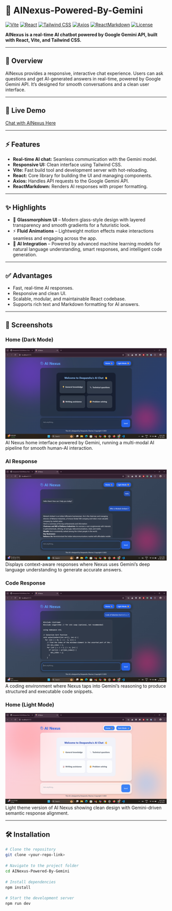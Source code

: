 # 🤖 AINexus-Powered-By-Gemini

[![Vite](https://img.shields.io/badge/Vite-v4.3-purple)](https://vitejs.dev/) 
[![React](https://img.shields.io/badge/React-v18-blue)](https://reactjs.org/) 
[![Tailwind CSS](https://img.shields.io/badge/TailwindCSS-v3.3-teal)](https://tailwindcss.com/) 
[![Axios](https://img.shields.io/badge/Axios-v1.4-orange)](https://axios-http.com/) 
[![ReactMarkdown](https://img.shields.io/badge/ReactMarkdown-v8.0-lightgrey)](https://github.com/remarkjs/react-markdown) 
[![License](https://img.shields.io/badge/License-MIT-green)](LICENSE)

**AINexus is a real-time AI chatbot powered by Google Gemini API, built with React, Vite, and Tailwind CSS.**

---

## 🌟 Overview
AINexus provides a responsive, interactive chat experience. Users can ask questions and get AI-generated answers in real-time, powered by Google Gemini API. It’s designed for smooth conversations and a clean user interface.

---

## 🌟 Live Demo
[Chat with AINexus Here](http://ainexus-online.netlify.app)

---

## ⚡ Features
- **Real-time AI chat:** Seamless communication with the Gemini model.  
- **Responsive UI:** Clean interface using Tailwind CSS.  
- **Vite:** Fast build tool and development server with hot-reloading.  
- **React:** Core library for building the UI and managing components.  
- **Axios:** Handles API requests to the Google Gemini API.  
- **ReactMarkdown:** Renders AI responses with proper formatting.

---

## ✨ Highlights
- 🎨 **Glassmorphism UI** – Modern glass-style design with layered transparency and smooth gradients for a futuristic look.  
- ⚡ **Fluid Animations** – Lightweight motion effects make interactions seamless and engaging across the app.  
- 🤖 **AI Integration** – Powered by advanced machine learning models for natural language understanding, smart responses, and intelligent code generation.  

---

## ✅ Advantages
- Fast, real-time AI responses.  
- Responsive and clean UI.  
- Scalable, modular, and maintainable React codebase.  
- Supports rich text and Markdown formatting for AI answers.

---

## 📸 Screenshots

### Home (Dark Mode)
![Home Dark Mode](./screenshots/HomeDarkMode.png)  
AI Nexus home interface powered by Gemini, running a multi-modal AI pipeline for smooth human-AI interaction.

### AI Response
![AI Response](./screenshots/Response.png)  
Displays context-aware responses where Nexus uses Gemini’s deep language understanding to generate accurate answers.

### Code Response
![Code Response](./screenshots/CodeResponse.png)  
A coding environment where Nexus taps into Gemini’s reasoning to produce structured and executable code snippets.

### Home (Light Mode)
![Home Light Mode](./screenshots/HomeLightMode.png)  
Light theme version of AI Nexus showing clean design with Gemini-driven semantic response alignment.

---

## 🛠 Installation

```bash
# Clone the repository
git clone <your-repo-link>

# Navigate to the project folder
cd AINexus-Powered-By-Gemini

# Install dependencies
npm install

# Start the development server
npm run dev
